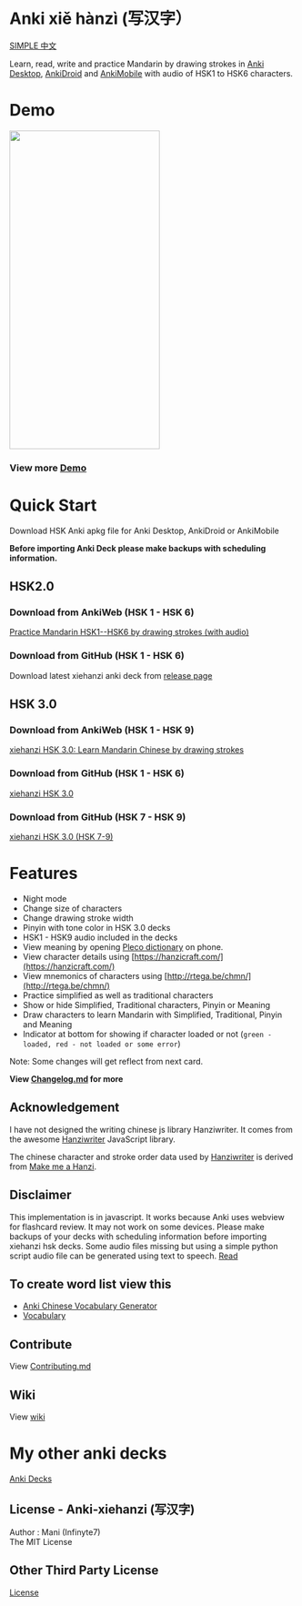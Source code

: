 # Anki xiě hànzì (写汉字）

[SIMPLE 中文](https://simplezhongwen.blogspot.com/)

Learn, read, write and practice Mandarin by drawing strokes in [Anki Desktop](https://apps.ankiweb.net/), [AnkiDroid](https://play.google.com/store/apps/details?id=com.ichi2.anki) and [AnkiMobile](https://apps.apple.com/us/app/ankimobile-flashcards/id373493387) with audio of HSK1 to HSK6 characters. 

# Demo

<img src="https://raw.githubusercontent.com/infinyte7/Anki-xiehanzi/master/image/xiehanzi_v1.8.gif" height="560" width="264"></img>

### View more [Demo](Demo.md)

# Quick Start
Download HSK Anki apkg file for Anki Desktop, AnkiDroid or AnkiMobile

**Before importing Anki Deck please make backups with scheduling information.**

## HSK2.0 
### Download from AnkiWeb (HSK 1 - HSK 6)
[Practice Mandarin HSK1--HSK6 by drawing strokes (with audio)](https://ankiweb.net/shared/info/119943820)

### Download from GitHub (HSK 1 - HSK 6)
Download latest xiehanzi anki deck from [release page](https://github.com/infinyte7/Anki-xiehanzi/releases)

## HSK 3.0
### Download from AnkiWeb (HSK 1 - HSK 9)
[xiehanzi HSK 3.0: Learn Mandarin Chinese by drawing strokes](https://ankiweb.net/shared/info/536858343)

### Download from GitHub (HSK 1 - HSK 6)
[xiehanzi HSK 3.0](https://github.com/infinyte7/Anki-xiehanzi/releases)

### Download from GitHub (HSK 7 - HSK 9)
[xiehanzi HSK 3.0 (HSK 7-9)](https://github.com/infinyte7/Anki-xiehanzi/releases)

# Features
- Night mode
- Change size of characters
- Change drawing stroke width
- Pinyin with tone color in HSK 3.0 decks
- HSK1 - HSK9 audio included in the decks
- View meaning by opening [Pleco dictionary](https://www.pleco.com/) on phone.
- View character details using [https://hanzicraft.com/](https://hanzicraft.com/) 
- View mnemonics of characters using [http://rtega.be/chmn/](http://rtega.be/chmn/)
- Practice simplified as well as traditional characters
- Show or hide Simplified, Traditional characters, Pinyin or Meaning
- Draw characters to learn Mandarin with Simplified, Traditional, Pinyin and Meaning
- Indicator at bottom for showing if character loaded or not (```green - loaded, red - not loaded or some error```)

Note: Some changes will get reflect from next card.

**View [Changelog.md](https://github.com/infinyte7/Anki-xiehanzi/blob/master/Changelog.md) for more**

## Acknowledgement
I have not designed the writing chinese js library Hanziwriter. It comes from the awesome [Hanziwriter](https://hanziwriter.org) JavaScript library. 

The chinese character and stroke order data used by [Hanziwriter](https://github.com/chanind/hanzi-writer)
is derived from [ Make me a Hanzi](https://github.com/skishore/makemeahanzi).
  
## Disclaimer
 This implementation is in javascript. It works because Anki uses webview for flashcard review. It may not work on some devices. Please make backups of your decks with scheduling information before importing xiehanzi hsk decks.
 Some audio files missing but using a simple python script audio file can be generated using text to speech. [Read](https://github.com/infinyte7/gtts-textToMp3)

## To create word list view this
- [Anki Chinese Vocabulary Generator](https://github.com/infinyte7/Anki-Chinese-Vocabulary-Generator)
- [Vocabulary](https://simplezhongwen.blogspot.com/search/label/vocabulary)

## Contribute
 View [Contributing.md](https://github.com/infinyte7/Anki-xiehanzi/blob/master/Contributing.md)

## Wiki
View [wiki](https://github.com/infinyte7/Anki-xiehanzi/wiki)

# My other anki decks
[Anki Decks](https://ankiweb.net/shared/byauthor/119943820) 

## License - Anki-xiehanzi (写汉字)
Author : Mani (Infinyte7)
<br>The MIT License

## Other Third Party License
[License](https://github.com/infinyte7/Anki-xiehanzi/blob/master/License.md)
